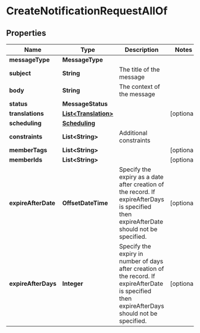 

# CreateNotificationRequestAllOf


## Properties

Name | Type | Description | Notes
------------ | ------------- | ------------- | -------------
**messageType** | **MessageType** |  | 
**subject** | **String** | The title of the message | 
**body** | **String** | The context of the message | 
**status** | **MessageStatus** |  | 
**translations** | [**List&lt;Translation&gt;**](Translation.md) |  |  [optional]
**scheduling** | [**Scheduling**](Scheduling.md) |  | 
**constraints** | **List&lt;String&gt;** | Additional constraints | 
**memberTags** | **List&lt;String&gt;** |  |  [optional]
**memberIds** | **List&lt;String&gt;** |  |  [optional]
**expireAfterDate** | **OffsetDateTime** | Specify the expiry as a date after creation of the record. If expireAfterDays is specified then expireAfterDate should not be specified. |  [optional]
**expireAfterDays** | **Integer** | Specify the expiry in number of days after creation of the record. If expireAfterDate is specified then expireAfterDays should not be specified. |  [optional]



